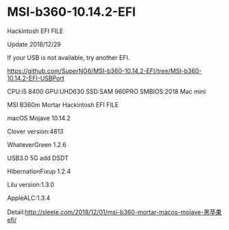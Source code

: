 # MSI-b360-10.14.2-EFI
Hackintosh EFI FILE

Update 2018/12/29

If your USB is not available, try another EFI.

https://github.com/SuperNG6/MSI-b360-10.14.2-EFI/tree/MSI-b360-10.14.2-EFI-USBPort


CPU:i5 8400
GPU:UHD630
SSD:SAM 960PRO
SMBIOS:2018 Mac mini


MSI B360m Mortar Hackintosh EFI FILE

macOS Mojave 10.14.2

Clover version:4813

WhateverGreen 1.2.6

USB3.0 5G add DSDT

HibernationFixup 1.2.4

Lilu version:1.3.0

AppleALC:1.3.4

Detail:http://sleele.com/2018/12/01/msi-b360-mortar-macos-mojave-黑苹果efi/
